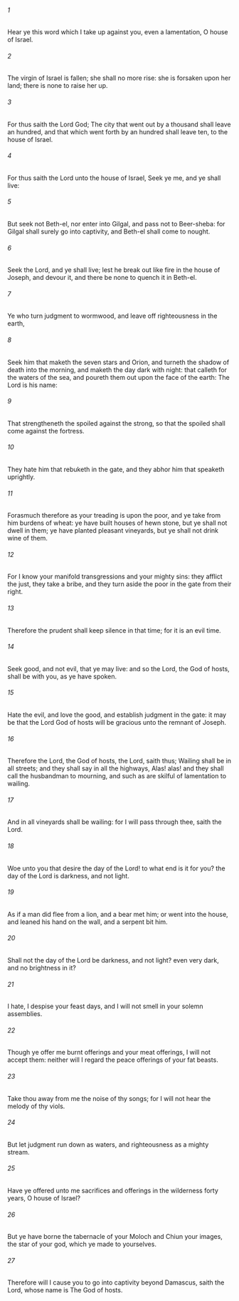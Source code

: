 ###### 1
Hear ye this word which I take up against you, even a lamentation, O house of Israel.

###### 2
The virgin of Israel is fallen; she shall no more rise: she is forsaken upon her land; there is none to raise her up.

###### 3
For thus saith the Lord God; The city that went out by a thousand shall leave an hundred, and that which went forth by an hundred shall leave ten, to the house of Israel.

###### 4
For thus saith the Lord unto the house of Israel, Seek ye me, and ye shall live:

###### 5
But seek not Beth-el, nor enter into Gilgal, and pass not to Beer-sheba: for Gilgal shall surely go into captivity, and Beth-el shall come to nought.

###### 6
Seek the Lord, and ye shall live; lest he break out like fire in the house of Joseph, and devour it, and there be none to quench it in Beth-el.

###### 7
Ye who turn judgment to wormwood, and leave off righteousness in the earth,

###### 8
Seek him that maketh the seven stars and Orion, and turneth the shadow of death into the morning, and maketh the day dark with night: that calleth for the waters of the sea, and poureth them out upon the face of the earth: The Lord is his name:

###### 9
That strengtheneth the spoiled against the strong, so that the spoiled shall come against the fortress.

###### 10
They hate him that rebuketh in the gate, and they abhor him that speaketh uprightly.

###### 11
Forasmuch therefore as your treading is upon the poor, and ye take from him burdens of wheat: ye have built houses of hewn stone, but ye shall not dwell in them; ye have planted pleasant vineyards, but ye shall not drink wine of them.

###### 12
For I know your manifold transgressions and your mighty sins: they afflict the just, they take a bribe, and they turn aside the poor in the gate from their right.

###### 13
Therefore the prudent shall keep silence in that time; for it is an evil time.

###### 14
Seek good, and not evil, that ye may live: and so the Lord, the God of hosts, shall be with you, as ye have spoken.

###### 15
Hate the evil, and love the good, and establish judgment in the gate: it may be that the Lord God of hosts will be gracious unto the remnant of Joseph.

###### 16
Therefore the Lord, the God of hosts, the Lord, saith thus; Wailing shall be in all streets; and they shall say in all the highways, Alas! alas! and they shall call the husbandman to mourning, and such as are skilful of lamentation to wailing.

###### 17
And in all vineyards shall be wailing: for I will pass through thee, saith the Lord.

###### 18
Woe unto you that desire the day of the Lord! to what end is it for you? the day of the Lord is darkness, and not light.

###### 19
As if a man did flee from a lion, and a bear met him; or went into the house, and leaned his hand on the wall, and a serpent bit him.

###### 20
Shall not the day of the Lord be darkness, and not light? even very dark, and no brightness in it?

###### 21
I hate, I despise your feast days, and I will not smell in your solemn assemblies.

###### 22
Though ye offer me burnt offerings and your meat offerings, I will not accept them: neither will I regard the peace offerings of your fat beasts.

###### 23
Take thou away from me the noise of thy songs; for I will not hear the melody of thy viols.

###### 24
But let judgment run down as waters, and righteousness as a mighty stream.

###### 25
Have ye offered unto me sacrifices and offerings in the wilderness forty years, O house of Israel?

###### 26
But ye have borne the tabernacle of your Moloch and Chiun your images, the star of your god, which ye made to yourselves.

###### 27
Therefore will I cause you to go into captivity beyond Damascus, saith the Lord, whose name is The God of hosts.

